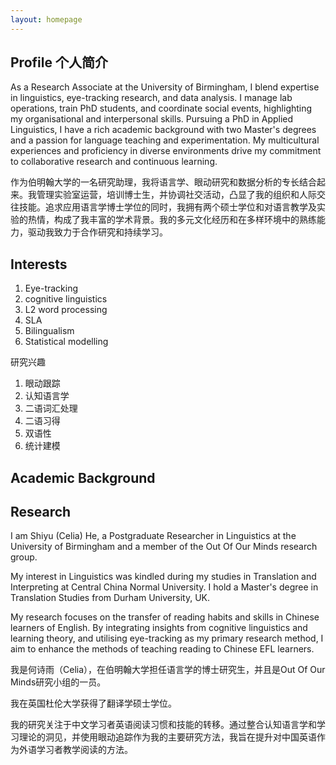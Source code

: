 ```yaml
---
layout: homepage
---
```


## Profile 个人简介
As a Research Associate at the University of Birmingham, I blend expertise in linguistics, eye-tracking research, and data analysis. I manage lab operations, train PhD students, and coordinate social events, highlighting my organisational and interpersonal skills. Pursuing a PhD in Applied Linguistics, I have a rich academic background with two Master's degrees and a passion for language teaching and experimentation. My multicultural experiences and proficiency in diverse environments drive my commitment to collaborative research and continuous learning.

作为伯明翰大学的一名研究助理，我将语言学、眼动研究和数据分析的专长结合起来。我管理实验室运营，培训博士生，并协调社交活动，凸显了我的组织和人际交往技能。追求应用语言学博士学位的同时，我拥有两个硕士学位和对语言教学及实验的热情，构成了我丰富的学术背景。我的多元文化经历和在多样环境中的熟练能力，驱动我致力于合作研究和持续学习。

## Interests 

1. Eye-tracking
2. cognitive linguistics
3. L2 word processing
4. SLA
5. Bilingualism
6. Statistical modelling

研究兴趣
1. 眼动跟踪
2. 认知语言学
3. 二语词汇处理
4. 二语习得
5. 双语性
6. 统计建模

## Academic Background



## Research

I am Shiyu (Celia) He, a Postgraduate Researcher in Linguistics at the University of Birmingham and a member of the Out Of Our Minds research group.

My interest in Linguistics was kindled during my studies in Translation and Interpreting at Central China Normal University. I hold a Master's degree in Translation Studies from Durham University, UK.

My research focuses on the transfer of reading habits and skills in Chinese learners of English. By integrating insights from cognitive linguistics and learning theory, and utilising eye-tracking as my primary research method, I aim to enhance the methods of teaching reading to Chinese EFL learners.

我是何诗雨（Celia），在伯明翰大学担任语言学的博士研究生，并且是Out Of Our Minds研究小组的一员。

我在英国杜伦大学获得了翻译学硕士学位。

我的研究关注于中文学习者英语阅读习惯和技能的转移。通过整合认知语言学和学习理论的洞见，并使用眼动追踪作为我的主要研究方法，我旨在提升对中国英语作为外语学习者教学阅读的方法。


<!-- {% include_relative _includes/publications.md %}

{% include_relative _includes/services.md %} -->
